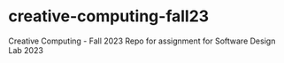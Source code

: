 # creative-computing-fall23
Creative Computing - Fall 2023
Repo for assignment for Software Design Lab 2023